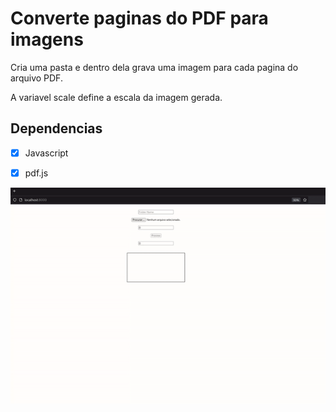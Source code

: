 # Converte paginas do PDF para imagens

Cria uma pasta e dentro dela grava uma imagem para cada pagina do arquivo PDF.

A variavel scale define a escala da imagem gerada.

## Dependencias

- [X] Javascript
- [X] pdf.js


![Preview](pdf_to_jpeg.gif "Preview project.")